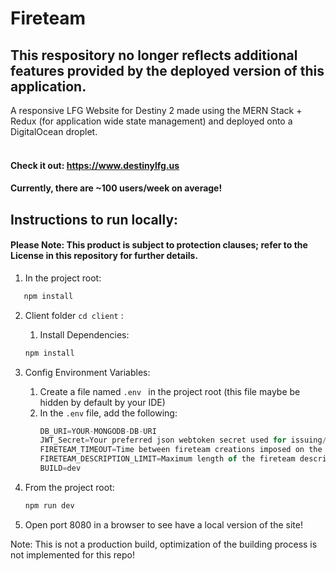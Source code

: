 # Fireteam

## This respository no longer reflects additional features provided by the deployed version of this application.

A responsive LFG Website for Destiny 2 made using the MERN Stack + Redux (for application wide state management) and deployed onto a DigitalOcean droplet.
<br></br>
#### Check it out: https://www.destinylfg.us

#### Currently, there are ~100 users/week on average!


## Instructions to run locally:
#### Please Note: This product is subject to protection clauses; refer to the License in this repository for further details.

 1) In the project root:
 ```javascript
    npm install
 ```
    
 2) Client folder ```cd client``` : 
     1) Install Dependencies:
     ```javascript
     npm install
     ```
 
 3) Config Environment Variables:
      1) Create a file named ```.env ```  in the project root (this file maybe be hidden by default by your IDE)
      2) In the ```.env``` file, add the following:
         ```javascript
         DB_URI=YOUR-MONGODB-DB-URI
         JWT_Secret=Your preferred json webtoken secret used for issuing/verifying tokens
         FIRETEAM_TIMEOUT=Time between fireteam creations imposed on the users in milliseconds
         FIRETEAM_DESCRIPTION_LIMIT=Maximum length of the fireteam description field
         BUILD=dev
         ```
  4) From the project root:
     ```javascript
     npm run dev
     ```
  5) Open port 8080 in a browser to see have a local version of the site!
     
Note: This is not a production build, optimization of the building process is not implemented for this repo!
